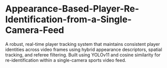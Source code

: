 # Appearance-Based-Player-Re-Identification-from-a-Single-Camera-Feed
A robust, real-time player tracking system that maintains consistent player identities across video frames using hybrid appearance descriptors, spatial tracking, and referee filtering. Built using YOLOv11 and cosine similarity for re-identification within a single-camera sports video feed.
